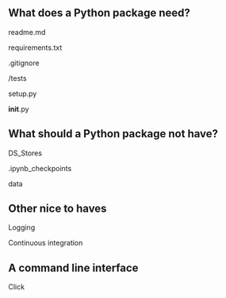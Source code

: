 ## What does a Python package need?

readme.md

requirements.txt

.gitignore

/tests

setup.py

__init__.py


## What should a Python package not have?

DS_Stores

.ipynb_checkpoints

data


## Other nice to haves

Logging

Continuous integration


## A command line interface

Click
